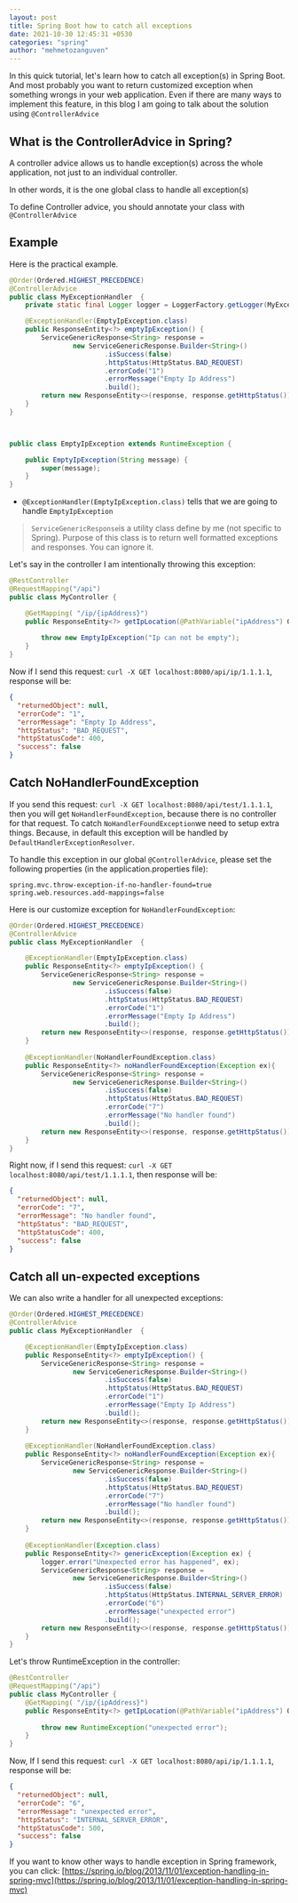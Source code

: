 ```yaml
---
layout: post
title: Spring Boot how to catch all exceptions
date: 2021-10-30 12:45:31 +0530
categories: "spring"
author: "mehmetozanguven"
---
```


In this quick tutorial, let's learn how to catch all exception(s) in Spring Boot. And most probably you want to return customized exception when something wrongs in your web application. Even if there are many ways to implement this feature, in this blog I am going to talk about the solution using `@ControllerAdvice`

## What is the ControllerAdvice in Spring?

A controller advice allows us to handle exception(s) across the whole application, not just to an individual controller.

In other words, it is the one global class to handle all exception(s)

To define Controller advice, you should annotate your class with `@ControllerAdvice`

## Example

Here is the practical example.

```java
@Order(Ordered.HIGHEST_PRECEDENCE)
@ControllerAdvice
public class MyExceptionHandler  {
    private static final Logger logger = LoggerFactory.getLogger(MyExceptionHandler.class);

    @ExceptionHandler(EmptyIpException.class)
    public ResponseEntity<?> emptyIpException() {
        ServiceGenericResponse<String> response =
                new ServiceGenericResponse.Builder<String>()
                        .isSuccess(false)
                        .httpStatus(HttpStatus.BAD_REQUEST)
                        .errorCode("1")
                        .errorMessage("Empty Ip Address")
                        .build();
        return new ResponseEntity<>(response, response.getHttpStatus());
    }
}



public class EmptyIpException extends RuntimeException {

    public EmptyIpException(String message) {
        super(message);
    }
}
```

- `@ExceptionHandler(EmptyIpException.class)` tells that we are going to handle `EmptyIpException`

> `ServiceGenericResponse`is a utility class define by me (not specific to Spring). Purpose of this class is to return well formatted exceptions and responses. You can ignore it.

Let's say in the controller I am intentionally throwing this exception:

 ```java
 @RestController
 @RequestMapping("/api")
 public class MyController {
 
     @GetMapping( "/ip/{ipAddress}")
     public ResponseEntity<?> getIpLocation(@PathVariable("ipAddress") Optional<String> pathIp) {
         
         throw new EmptyIpException("Ip can not be empty");
     }
 }
 ```

Now if I send this request: `curl -X GET localhost:8080/api/ip/1.1.1.1`, response will be:

```json
{
  "returnedObject": null,
  "errorCode": "1",
  "errorMessage": "Empty Ip Address",
  "httpStatus": "BAD_REQUEST",
  "httpStatusCode": 400,
  "success": false
}
```

## Catch NoHandlerFoundException

If you send this request: `curl -X GET localhost:8080/api/test/1.1.1.1`, then you will get  `NoHandlerFoundException`, because there is no controller for that request. To catch `NoHandlerFoundException`we need to setup extra things. Because, in default this exception will be handled by `DefaultHandlerExceptionResolver`. 

To handle this exception in our global `@ControllerAdvice`, please set the following properties (in the application.properties file):

```properties
spring.mvc.throw-exception-if-no-handler-found=true
spring.web.resources.add-mappings=false
```

Here is our customize exception for `NoHandlerFoundException`:

```java
@Order(Ordered.HIGHEST_PRECEDENCE)
@ControllerAdvice
public class MyExceptionHandler  {

    @ExceptionHandler(EmptyIpException.class)
    public ResponseEntity<?> emptyIpException() {
        ServiceGenericResponse<String> response =
                new ServiceGenericResponse.Builder<String>()
                        .isSuccess(false)
                        .httpStatus(HttpStatus.BAD_REQUEST)
                        .errorCode("1")
                        .errorMessage("Empty Ip Address")
                        .build();
        return new ResponseEntity<>(response, response.getHttpStatus());
    }
    
    @ExceptionHandler(NoHandlerFoundException.class)
    public ResponseEntity<?> noHandlerFoundException(Exception ex){
        ServiceGenericResponse<String> response =
                new ServiceGenericResponse.Builder<String>()
                        .isSuccess(false)
                        .httpStatus(HttpStatus.BAD_REQUEST)
                        .errorCode("7")
                        .errorMessage("No handler found")
                        .build();
        return new ResponseEntity<>(response, response.getHttpStatus());
    }
}
```

Right now, if I send this request: `curl -X GET localhost:8080/api/test/1.1.1.1`, then response will be:

```json
{
  "returnedObject": null,
  "errorCode": "7",
  "errorMessage": "No handler found",
  "httpStatus": "BAD_REQUEST",
  "httpStatusCode": 400,
  "success": false
}
```



## Catch all un-expected exceptions

We can also write a handler for all unexpected exceptions:

```java
@Order(Ordered.HIGHEST_PRECEDENCE)
@ControllerAdvice
public class MyExceptionHandler  {

    @ExceptionHandler(EmptyIpException.class)
    public ResponseEntity<?> emptyIpException() {
        ServiceGenericResponse<String> response =
                new ServiceGenericResponse.Builder<String>()
                        .isSuccess(false)
                        .httpStatus(HttpStatus.BAD_REQUEST)
                        .errorCode("1")
                        .errorMessage("Empty Ip Address")
                        .build();
        return new ResponseEntity<>(response, response.getHttpStatus());
    }
    
    @ExceptionHandler(NoHandlerFoundException.class)
    public ResponseEntity<?> noHandlerFoundException(Exception ex){
        ServiceGenericResponse<String> response =
                new ServiceGenericResponse.Builder<String>()
                        .isSuccess(false)
                        .httpStatus(HttpStatus.BAD_REQUEST)
                        .errorCode("7")
                        .errorMessage("No handler found")
                        .build();
        return new ResponseEntity<>(response, response.getHttpStatus());
    }
    
    @ExceptionHandler(Exception.class)
    public ResponseEntity<?> genericException(Exception ex) {
        logger.error("Unexpected error has happened", ex);
        ServiceGenericResponse<String> response =
                new ServiceGenericResponse.Builder<String>()
                        .isSuccess(false)
                        .httpStatus(HttpStatus.INTERNAL_SERVER_ERROR)
                        .errorCode("6")
                        .errorMessage("unexpected error")
                        .build();
        return new ResponseEntity<>(response, response.getHttpStatus());
    }
}
```

 Let's throw RuntimeException in the controller:

```java
@RestController
@RequestMapping("/api")
public class MyController {
  	@GetMapping( "/ip/{ipAddress}")
    public ResponseEntity<?> getIpLocation(@PathVariable("ipAddress") Optional<String> pathIp) {
   
        throw new RuntimeException("unexpected error");
    }
}
```

Now, If I send this request: `curl -X GET localhost:8080/api/ip/1.1.1.1`, response will be:

```json
{
  "returnedObject": null,
  "errorCode": "6",
  "errorMessage": "unexpected error",
  "httpStatus": "INTERNAL_SERVER_ERROR",
  "httpStatusCode": 500,
  "success": false
}
```



If you want to know other ways to handle exception in Spring framework, you can click: [https://spring.io/blog/2013/11/01/exception-handling-in-spring-mvc](https://spring.io/blog/2013/11/01/exception-handling-in-spring-mvc)